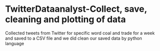 # TwitterDataanalyst-Collect, save, cleaning and plotting of data
Collected tweets from Twitter for specific word coal and trade for a week and saved to a CSV file and we did clean our saved data by python language
